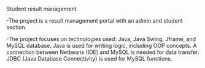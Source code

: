 Student result management

 -The project is a result management portal with an admin and student section.
 
 -The project focuses on technologies used: Java, Java Swing, Jframe, and MySQL database.
  Java is used for writing logic, including OOP concepts.
  A connection between Netbeans (IDE) and MySQL is needed for data transfer.
  JDBC (Java Database Connectivity) is used for MySQL functions.
